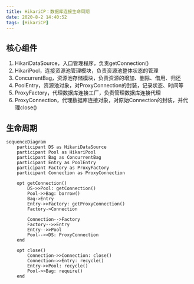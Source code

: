 ```yaml
---
title: HikariCP：数据库连接生命周期
date: 2020-8-2 14:40:52
tags: [HikariCP]
---
```


## 核心组件

1. HikariDataSource，入口管理程序，负责getConnection()
2. HikariPool，连接资源池管理模块，负责资源池整体状态的管理
3. ConcurrentBag，资源池存储模块，负责资源的增加、删除、借用、归还
4. PoolEntry，资源池对象，对ProxyConnection的封装，记录状态、时间等
5. ProxyFactory，代理数据库连接工厂，负责管理数据库连接代理
6. ProxyConnection，代理数据库连接对象，对原始Connection的封装，并代理close()

## 生命周期

```mermaid
sequenceDiagram
    participant DS as HikariDataSource
    participant Pool as HikariPool
    participant Bag as ConcurrentBag
    participant Entry as PoolEntry
    participant Factory as ProxyFactory
    participant Connection as ProxyConnection

    opt getConnection()
        DS->>Pool: getConnection()
        Pool->>Bag: borrow()
        Bag->Entry
        Entry->>Factory: getProxyConnection()
        Factory->Connection
        
        Connection-->Factory
        Factory-->>Entry
        Entry-->>Pool
        Pool-->>DS: ProxyConnection
    end
    
    opt close()
        Connection->>Connection: close()
        Connection->>Entry: recycle()
        Entry->>Pool: recycle()
        Pool->>Bag: require()
    end
```

